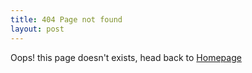 ```yaml
---
title: 404 Page not found
layout: post
---
```


Oops! this page doesn't exists, head back to [Homepage]({{site.baseurl}})

